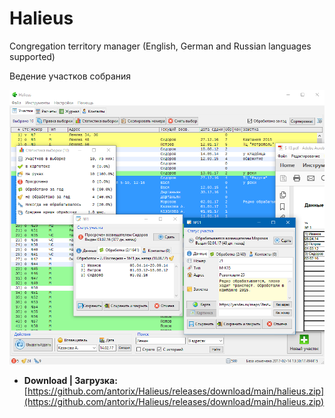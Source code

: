 # Halieus

Congregation territory manager (English, German and Russian languages supported)

Ведение участков собрания

![](https://github.com/antorix/Halieus/blob/master/screenshot.png)

* **Download | Загрузка:**
[https://github.com/antorix/Halieus/releases/download/main/halieus.zip](https://github.com/antorix/Halieus/releases/download/main/halieus.zip)
